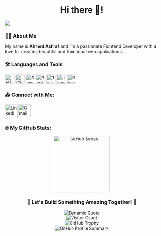 <h1 align="center">Hi there 👋!</h1>

<div align="left">
  <img src="https://visitor-badge.laobi.icu/badge?page_id=AhmedAshraf2288.AhmedAshraf2288&left_color=mediumaquamarine&right_color=darkorange&left_text=Profile%20View" />
</div>

###

<h3 align="left">👩‍💻 About Me</h3>
<p align="left">My name is <strong>Ahmed Ashraf</strong> and I'm a passionate Frontend Developer with a love for creating beautiful and functional web applications.</p>

###

<h3 align="left">🛠 Languages and Tools</h3>
<div align="left">
  <img src="https://cdn.jsdelivr.net/gh/devicons/devicon/icons/html5/html5-original.svg" height="30" alt="HTML5" />
  <img src="https://cdn.jsdelivr.net/gh/devicons/devicon/icons/css3/css3-original.svg" height="30" alt="CSS3" />
  <img src="https://cdn.jsdelivr.net/gh/devicons/devicon/icons/sass/sass-original.svg" height="30" alt="Sass" />
  <img src="https://cdn.jsdelivr.net/gh/devicons/devicon/icons/bootstrap/bootstrap-original.svg" height="30" alt="Bootstrap" />
  <img src="https://cdn.jsdelivr.net/gh/devicons/devicon/icons/tailwindcss/tailwindcss-original-wordmark.svg" height="30" alt="Tailwind CSS" />
  <img src="https://cdn.jsdelivr.net/gh/devicons/devicon/icons/javascript/javascript-original.svg" height="30" alt="JavaScript" />
  <img src="https://cdn.jsdelivr.net/gh/devicons/devicon/icons/react/react-original.svg" height="30" alt="React" />
</div>

###

<h3 align="left">📥 Connect with Me:</h3>
<div align="left">
  <a href="https://www.linkedin.com/in/ahmed-ashraf-849bbb1b9" target="_blank">
    <img src="https://img.icons8.com/color/48/000000/linkedin.png" width="40" height="40" alt="LinkedIn" />
  </a>
  <a href="mailto:ahmed.ashraf14955@gmail.com" target="_blank">
    <img src="https://img.icons8.com/color/48/000000/gmail.png" width="40" height="40" alt="Gmail" />
  </a>
</div>

###

<h3 align="left">🔥 My GitHub Stats:</h3>
<div align="center">
  <img src="https://streak-stats.demolab.com?user=AhmedAshraf2288&locale=en&mode=daily&theme=vision-friendly-dark&hide_border=false&border_radius=5&order=3" height="185" alt="GitHub Streak" />
</div>

###

<h3 align="center">🌟 Let's Build Something Amazing Together! 🌟</h3>


<!-- Dynamic Quote -->
<div align="center">
  <img src="https://quotes-github-readme.vercel.app/api?type=horizontal&theme=radical" alt="Dynamic Quote" />
</div>


<!-- Visitor Counter -->
<div align="center">
  <img src="https://profile-counter.glitch.me/AhmedAshraf2288/count.svg" alt="Visitor Count" />
</div>


<!-- GitHub Trophy -->
<div align="center">
  <img src="https://github-profile-trophy.vercel.app/?username=AhmedAshraf2288&theme=radical" alt="GitHub Trophy" />
</div>

<!-- GitHub Profile Summary -->
<div align="center">
  <img src="https://github-profile-summary-cards.vercel.app/api/cards/profile-details?username=AhmedAshraf2288&theme=radical" alt="GitHub Profile Summary" />
</div>

